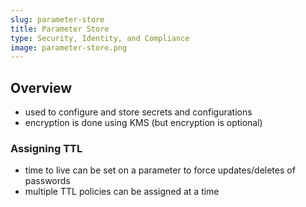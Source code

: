 ```yaml
---
slug: parameter-store
title: Parameter Store
type: Security, Identity, and Compliance
image: parameter-store.png
---
```


## Overview
* used to configure and store secrets and configurations
* encryption is done using KMS (but encryption is optional)

### Assigning TTL
* time to live can be set on a parameter to force updates/deletes of passwords
* multiple TTL policies can be assigned at a time